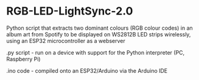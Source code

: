 # RGB-LED-LightSync-2.0
Python script that extracts two dominant colours (RGB colour codes) in an album art from Spotify to be displayed on WS2812B LED strips wirelessly, using an ESP32 microcontroller as a webserver


.py script - run on a device with support for the Python interpreter (PC, Raspberry Pi)

.ino code  - compiled onto an ESP32/Arduino via the Arduino IDE

